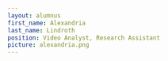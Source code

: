 ```yaml
---
layout: alumnus
first_name: Alexandria 
last_name: Lindroth
position: Video Analyst, Research Assistant
picture: alexandria.png 
---
```

